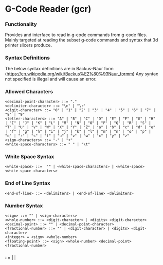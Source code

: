 # G-Code Reader (gcr)

### Functionality
Provides and interface to read in g-code commands from g-code files. Mainly targeted at reading the subset g-code commands and syntax that 3d printer slicers produce.

### Syntax Definitions
The below syntax definitions are in Backus–Naur form (https://en.wikipedia.org/wiki/Backus%E2%80%93Naur_formm)
Any syntax not specified is illegal and will cause an error.



### Allowed Characters
```
<decimal-point-character> ::= "."
<delimiter-character> ::= "\n" | "\r"
<digit-character> ::= "0" | "1" | "2" | "3" | "4" | "5" | "6" | "7" | "8" | "9"
<letter-characters> ::= "A" | "B" | "C" | "D" | "E" | "F" | "G" | "H" | "I" | "J" | "K" | "L" | "M" | "N" | "O" | "P" | "Q" | "R" | "S" | "T" | "U" | "V" | "W" | "X" | "Y" | "Z" | "a" | "b" | "c" | "d" | "e" | "f" | "g" | "h" | "i" | "j" | "k" | "l" | "m" | "n" | "o" | "p" | "q" | "r" | "s" | "t" | "u" | "v" | "w" | "x" | "y" | "z"
<sign-characters> ::= "-" | "+"
<white-space-characters> ::= " " | "\t"
```

### White Space Syntax
```
<white-space> ::=  "" | <white-space-characters> | <white-space> <white-space-characters>
```

### End of Line Syntax
```
<end-of-line> ::= <delimiters> | <end-of-line> <delimiters>
```

### Number Syntax
```
<sign> ::= "" | <sign-characters>
<whole-number> ::= <digit-character> | <digits> <digit-character>
<decimal-point> ::= "" | <decimal-point-character>
<fractional-number> ::= "" | <digit-character> | <digits> <digit-character>
<integer> = <sign> <whole-number>
<floating-point> ::= <sign> <whole-number> <decimal-point> <fractional-number>
```

###

<line> ::= <end-of-line> | <comment> <end-of-line> | <command> <comment> <end-of-line>
```
